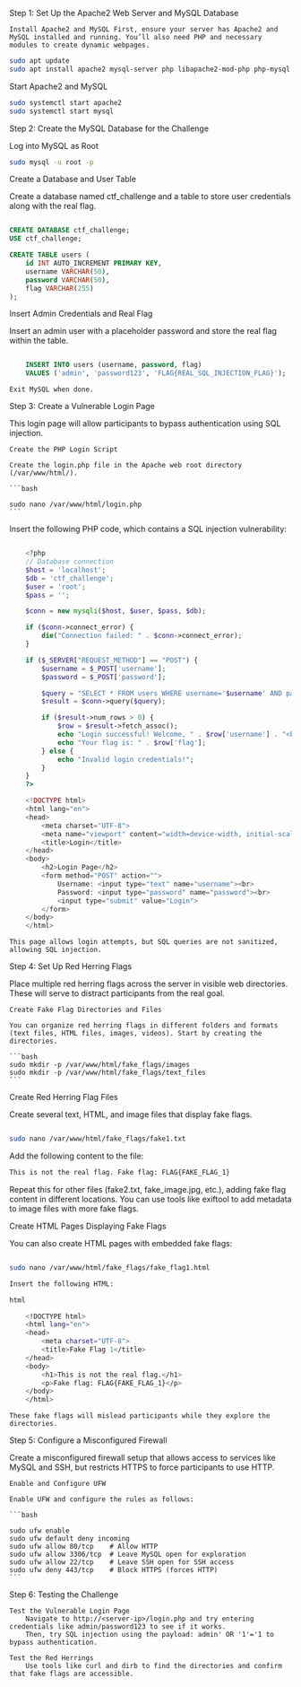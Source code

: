Step 1: Set Up the Apache2 Web Server and MySQL Database

    Install Apache2 and MySQL First, ensure your server has Apache2 and MySQL installed and running. You’ll also need PHP and necessary modules to create dynamic webpages.

```bash
sudo apt update
sudo apt install apache2 mysql-server php libapache2-mod-php php-mysql
```
Start Apache2 and MySQL

```bash
sudo systemctl start apache2
sudo systemctl start mysql
```
Step 2: Create the MySQL Database for the Challenge

Log into MySQL as Root

```bash
sudo mysql -u root -p
```
Create a Database and User Table

Create a database named ctf_challenge and a table to store user credentials along with the real flag.

```sql

CREATE DATABASE ctf_challenge;
USE ctf_challenge;

CREATE TABLE users (
    id INT AUTO_INCREMENT PRIMARY KEY,
    username VARCHAR(50),
    password VARCHAR(50),
    flag VARCHAR(255)
);
```
Insert Admin Credentials and Real Flag

Insert an admin user with a placeholder password and store the real flag within the table.

```sql

    INSERT INTO users (username, password, flag) 
    VALUES ('admin', 'password123', 'FLAG{REAL_SQL_INJECTION_FLAG}');
```
    Exit MySQL when done.

Step 3: Create a Vulnerable Login Page

This login page will allow participants to bypass authentication using SQL injection.

    Create the PHP Login Script

    Create the login.php file in the Apache web root directory (/var/www/html/).

    ```bash

    sudo nano /var/www/html/login.php
    ```
Insert the following PHP code, which contains a SQL injection vulnerability:

```php

    <?php
    // Database connection
    $host = 'localhost';
    $db = 'ctf_challenge';
    $user = 'root';
    $pass = '';

    $conn = new mysqli($host, $user, $pass, $db);

    if ($conn->connect_error) {
        die("Connection failed: " . $conn->connect_error);
    }

    if ($_SERVER["REQUEST_METHOD"] == "POST") {
        $username = $_POST['username'];
        $password = $_POST['password'];

        $query = "SELECT * FROM users WHERE username='$username' AND password='$password'";
        $result = $conn->query($query);

        if ($result->num_rows > 0) {
            $row = $result->fetch_assoc();
            echo "Login successful! Welcome, " . $row['username'] . "<br>";
            echo "Your flag is: " . $row['flag'];
        } else {
            echo "Invalid login credentials!";
        }
    }
    ?>

    <!DOCTYPE html>
    <html lang="en">
    <head>
        <meta charset="UTF-8">
        <meta name="viewport" content="width=device-width, initial-scale=1.0">
        <title>Login</title>
    </head>
    <body>
        <h2>Login Page</h2>
        <form method="POST" action="">
            Username: <input type="text" name="username"><br>
            Password: <input type="password" name="password"><br>
            <input type="submit" value="Login">
        </form>
    </body>
    </html>
```
    This page allows login attempts, but SQL queries are not sanitized, allowing SQL injection.

Step 4: Set Up Red Herring Flags

Place multiple red herring flags across the server in visible web directories. These will serve to distract participants from the real goal.

    Create Fake Flag Directories and Files

    You can organize red herring flags in different folders and formats (text files, HTML files, images, videos). Start by creating the directories.

    ```bash
    sudo mkdir -p /var/www/html/fake_flags/images
    sudo mkdir -p /var/www/html/fake_flags/text_files
    ```
Create Red Herring Flag Files

Create several text, HTML, and image files that display fake flags.

```bash

sudo nano /var/www/html/fake_flags/fake1.txt
```
Add the following content to the file:


```bash
This is not the real flag. Fake flag: FLAG{FAKE_FLAG_1}
```
Repeat this for other files (fake2.txt, fake_image.jpg, etc.), adding fake flag content in different locations. You can use tools like exiftool to add metadata to image files with more fake flags.

Create HTML Pages Displaying Fake Flags

You can also create HTML pages with embedded fake flags:

```bash

sudo nano /var/www/html/fake_flags/fake_flag1.html

Insert the following HTML:

html

    <!DOCTYPE html>
    <html lang="en">
    <head>
        <meta charset="UTF-8">
        <title>Fake Flag 1</title>
    </head>
    <body>
        <h1>This is not the real flag.</h1>
        <p>Fake flag: FLAG{FAKE_FLAG_1}</p>
    </body>
    </html>
```
    These fake flags will mislead participants while they explore the directories.

Step 5: Configure a Misconfigured Firewall

Create a misconfigured firewall setup that allows access to services like MySQL and SSH, but restricts HTTPS to force participants to use HTTP.

    Enable and Configure UFW

    Enable UFW and configure the rules as follows:

    ```bash

    sudo ufw enable
    sudo ufw default deny incoming
    sudo ufw allow 80/tcp    # Allow HTTP
    sudo ufw allow 3306/tcp  # Leave MySQL open for exploration
    sudo ufw allow 22/tcp    # Leave SSH open for SSH access
    sudo ufw deny 443/tcp    # Block HTTPS (forces HTTP)
    ```
Step 6: Testing the Challenge

    Test the Vulnerable Login Page
        Navigate to http://<server-ip>/login.php and try entering credentials like admin/password123 to see if it works.
        Then, try SQL injection using the payload: admin' OR '1'='1 to bypass authentication.

    Test the Red Herrings
        Use tools like curl and dirb to find the directories and confirm that fake flags are accessible.
